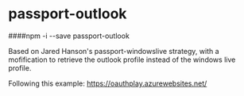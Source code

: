 # passport-outlook
####npm -i --save passport-outlook


Based on Jared Hanson's passport-windowslive strategy, with a mofification to retrieve the outlook profile instead of the windows live profile. 

Following this example: https://oauthplay.azurewebsites.net/
